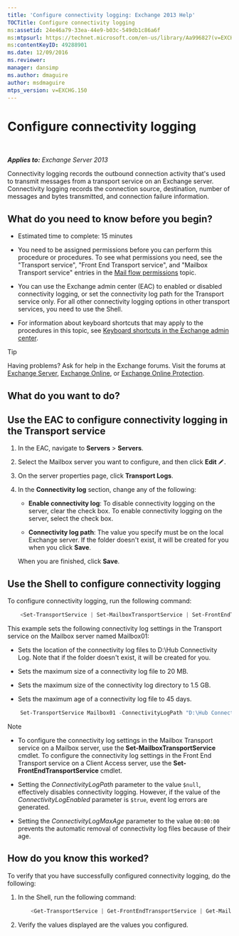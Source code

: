 ```yaml
---
title: 'Configure connectivity logging: Exchange 2013 Help'
TOCTitle: Configure connectivity logging
ms:assetid: 24e46a79-33ea-44e9-b03c-549db1c86a6f
ms:mtpsurl: https://technet.microsoft.com/en-us/library/Aa996827(v=EXCHG.150)
ms:contentKeyID: 49288901
ms.date: 12/09/2016
ms.reviewer: 
manager: dansimp
ms.author: dmaguire
author: msdmaguire
mtps_version: v=EXCHG.150
---
```


# Configure connectivity logging

 

_**Applies to:** Exchange Server 2013_


Connectivity logging records the outbound connection activity that's used to transmit messages from a transport service on an Exchange server. Connectivity logging records the connection source, destination, number of messages and bytes transmitted, and connection failure information.

## What do you need to know before you begin?

  - Estimated time to complete: 15 minutes

  - You need to be assigned permissions before you can perform this procedure or procedures. To see what permissions you need, see the "Transport service", "Front End Transport service", and "Mailbox Transport service" entries in the [Mail flow permissions](mail-flow-permissions-exchange-2013-help.md) topic.

  - You can use the Exchange admin center (EAC) to enabled or disabled connectivity logging, or set the connectivity log path for the Transport service only. For all other connectivity logging options in other transport services, you need to use the Shell.

  - For information about keyboard shortcuts that may apply to the procedures in this topic, see [Keyboard shortcuts in the Exchange admin center](keyboard-shortcuts-in-the-exchange-admin-center-2013-help.md).


> [!TIP]
> Having problems? Ask for help in the Exchange forums. Visit the forums at <A href="https://go.microsoft.com/fwlink/p/?linkid=60612">Exchange Server</A>, <A href="https://go.microsoft.com/fwlink/p/?linkid=267542">Exchange Online</A>, or <A href="https://go.microsoft.com/fwlink/p/?linkid=285351">Exchange Online Protection</A>.



## What do you want to do?

## Use the EAC to configure connectivity logging in the Transport service

1.  In the EAC, navigate to **Servers** \> **Servers**.

2.  Select the Mailbox server you want to configure, and then click **Edit** ![Edit icon](images/JJ218640.6f53ccb2-1f13-4c02-bea0-30690e6ea71d(EXCHG.150).gif "Edit icon").

3.  On the server properties page, click **Transport Logs**.

4.  In the **Connectivity log** section, change any of the following:
    
      - **Enable connectivity log**: To disable connectivity logging on the server, clear the check box. To enable connectivity logging on the server, select the check box.
    
      - **Connectivity log path**: The value you specify must be on the local Exchange server. If the folder doesn't exist, it will be created for you when you click **Save**.
    
    When you are finished, click **Save**.

## Use the Shell to configure connectivity logging

To configure connectivity logging, run the following command:

```powershell
    <Set-TransportService | Set-MailboxTransportService | Set-FrontEndTransportService> <ServerIdentity> -ConnectivityLogEnabled <$true | $false> -ConnectivityLogMaxAge <dd.hh:mm:ss> -ConnectivityLogMaxDirectorySize <Size> -ConnectivityLogMaxFileSize <Size> -ConnectivityLogPath <LocalFilePath>
```

This example sets the following connectivity log settings in the Transport service on the Mailbox server named Mailbox01:

  -  Sets the location of the connectivity log files to D:\\Hub Connectivity Log. Note that if the folder doesn't exist, it will be created for you.

  -  Sets the maximum size of a connectivity log file to 20 MB.

  -  Sets the maximum size of the connectivity log directory to 1.5 GB.

  -  Sets the maximum age of a connectivity log file to 45 days.

<!-- end list -->

```powershell
    Set-TransportService Mailbox01 -ConnectivityLogPath "D:\Hub Connectivity Log" -ConnectivityLogMaxFileSize 20MB -ConnectivityLogMaxDirectorySize 1.5GB -ConnectivityLogMaxAge 45.00:00:00
```

> [!NOTE]
> <UL>
> <LI>
> <P>To configure the connectivity log settings in the Mailbox Transport service on a Mailbox server, use the <STRONG>Set-MailboxTransportService</STRONG> cmdlet. To configure the connectivity log settings in the Front End Transport service on a Client Access server, use the <STRONG>Set-FrontEndTransportService</STRONG> cmdlet.</P>
> <LI>
> <P>Setting the <EM>ConnectivityLogPath</EM> parameter to the value <CODE>$null</CODE>, effectively disables connectivity logging. However, if the value of the <EM>ConnectivityLogEnabled</EM> parameter is <CODE>$true</CODE>, event log errors are generated.</P>
> <LI>
> <P>Setting the <EM>ConnectivityLogMaxAge</EM> parameter to the value <CODE>00:00:00</CODE> prevents the automatic removal of connectivity log files because of their age.</P></LI></UL>



## How do you know this worked?

To verify that you have successfully configured connectivity logging, do the following:

1.  In the Shell, run the following command:
    
    ```powershell
        <Get-TransportService | Get-FrontEndTransportService | Get-MailboxTransportService> <ServerIdentity> | Format-List ConnectivityLog*
    ```
    
2.  Verify the values displayed are the values you configured.

